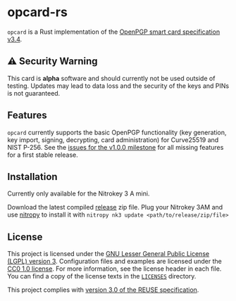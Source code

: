 <!--
Copyright (C) 2022 Nitrokey GmbH
SPDX-License-Identifier: CC0-1.0
-->

# opcard-rs

`opcard` is a Rust implementation of the [OpenPGP smart card specification
v3.4][spec].

[spec]: https://gnupg.org/ftp/specs/OpenPGP-smart-card-application-3.4.pdf

## ⚠️ Security Warning

This card is **alpha** software and should currently not be used outside of
testing.  Updates may lead to data loss and the security of the keys and PINs
is not guaranteed.

## Features

`opcard` currently supports the basic OpenPGP functionality (key generation,
key import, signing, decrypting, card administration) for Curve25519 and NIST
P-256.  See the [issues for the v1.0.0 milestone][v1.0.0 milestone] for all
missing features for a first stable release.

[v1.0.0 milestone]: https://github.com/Nitrokey/opcard-rs/milestone/2

## Installation

Currently only available for the Nitrokey 3 A mini.

Download the latest compiled [release](https://github.com/Nitrokey/opcard-rs/releases) zip file.
Plug your Nitrokey 3AM and use [nitropy](https://docs.nitrokey.com/software/nitropy/) to install it with 
`nitropy nk3 update <path/to/release/zip/file>`

## License

This project is licensed under the [GNU Lesser General Public License (LGPL)
version 3][LGPL-3.0].  Configuration files and examples are licensed under the
[CC0 1.0 license][CC0-1.0].  For more information, see the license header in
each file.  You can find a copy of the license texts in the
[`LICENSES`](./LICENSES) directory.

[LGPL-3.0]: https://opensource.org/licenses/LGPL-3.0
[CC0-1.0]: https://creativecommons.org/publicdomain/zero/1.0/

This project complies with [version 3.0 of the REUSE specification][reuse].

[reuse]: https://reuse.software/practices/3.0/
